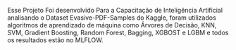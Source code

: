 Esse Projeto Foi desenvolvido Para a Capacitação de Inteligência Artificial analisando o Dataset Evasive-PDF-Samples do Kaggle, foram utilizados algoritmos de aprendizado de máquina como Árvores de Decisão, KNN, SVM, Gradient Boosting, Random Forest, Bagging, XGBOST e LGBM e todos os resultados estão no MLFLOW.
